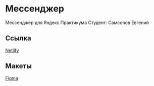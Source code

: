 # Мессенджер

Мессенджер для Яндекс Практикума
Студент: Самсонов Евгений

## Ссылка

[Netlify](https://cranky-neumann-2e85f0.netlify.app)

## Макеты

[Figma](https://www.figma.com/file/ZbIeHga0I7rLmGDlz3PdEy/Messenger-by-Jey?node-id=0%3A1&viewport=-111%2C353%2C0.09576388448476791)
